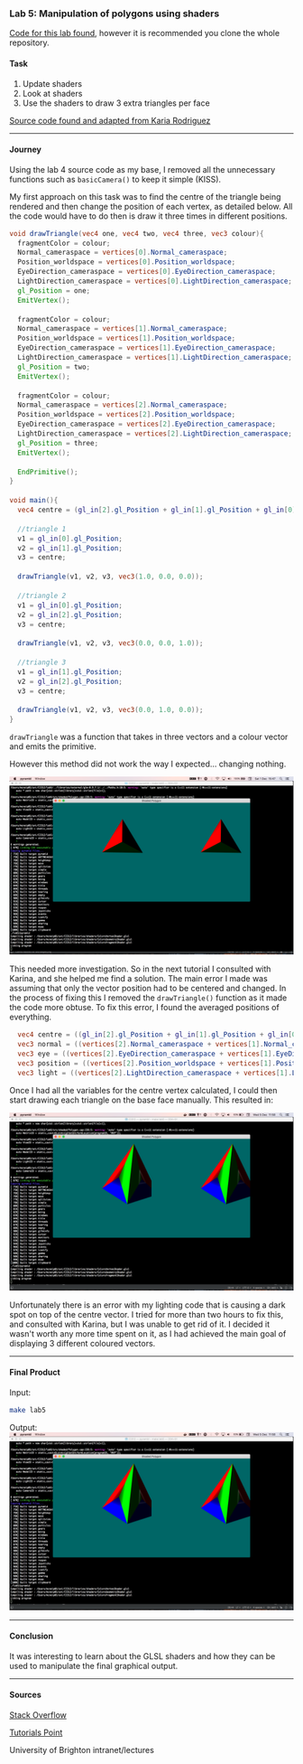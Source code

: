 ### Lab 5: Manipulation of polygons using shaders

[Code for this lab found](https://github.com/petermcneil/CI312/tree/master/lab5/), however it is recommended you
clone the whole repository.

#### Task

1. Update shaders
2. Look at shaders
3. Use the shaders to draw 3 extra triangles per face

[Source code found and adapted from Karia Rodriguez](https://github.com/karina-rodriguez/CI312-opengl)

---
#### Journey

Using the lab 4 source code as my base, I removed all the unnecessary functions such as `basicCamera()` to keep it
simple (KISS). 

My first approach on this task was to find the centre of the triangle being rendered and then change the
position of each vertex, as detailed below. All the code would have to do then is draw it three times
in different positions.

```glsl
void drawTriangle(vec4 one, vec4 two, vec4 three, vec3 colour){
  fragmentColor = colour;
  Normal_cameraspace = vertices[0].Normal_cameraspace;
  Position_worldspace = vertices[0].Position_worldspace;
  EyeDirection_cameraspace = vertices[0].EyeDirection_cameraspace;
  LightDirection_cameraspace = vertices[0].LightDirection_cameraspace;
  gl_Position = one;
  EmitVertex();

  fragmentColor = colour;
  Normal_cameraspace = vertices[1].Normal_cameraspace;
  Position_worldspace = vertices[1].Position_worldspace;
  EyeDirection_cameraspace = vertices[1].EyeDirection_cameraspace;
  LightDirection_cameraspace = vertices[1].LightDirection_cameraspace;
  gl_Position = two;
  EmitVertex();

  fragmentColor = colour;
  Normal_cameraspace = vertices[2].Normal_cameraspace;
  Position_worldspace = vertices[2].Position_worldspace;
  EyeDirection_cameraspace = vertices[2].EyeDirection_cameraspace;
  LightDirection_cameraspace = vertices[2].LightDirection_cameraspace;
  gl_Position = three;
  EmitVertex();

  EndPrimitive();
}

void main(){
  vec4 centre = (gl_in[2].gl_Position + gl_in[1].gl_Position + gl_in[0].gl_Position) / 3;

  //triangle 1
  v1 = gl_in[0].gl_Position;
  v2 = gl_in[1].gl_Position;
  v3 = centre;

  drawTriangle(v1, v2, v3, vec3(1.0, 0.0, 0.0));

  //triangle 2
  v1 = gl_in[0].gl_Position;
  v2 = gl_in[2].gl_Position;
  v3 = centre;

  drawTriangle(v1, v2, v3, vec3(0.0, 0.0, 1.0));

  //triangle 3
  v1 = gl_in[1].gl_Position;
  v2 = gl_in[2].gl_Position;
  v3 = centre;

  drawTriangle(v1, v2, v3, vec3(0.0, 1.0, 0.0));
}
```
`drawTriangle` was a function that takes in three vectors and a colour vector and emits the primitive.

However this method did not work the way I expected... changing nothing.

![A pyramid that hasn't changed](./unchanged.png)

This needed more investigation. So in the next tutorial I consulted with Karina, and she helped me find a solution.
The main error I made was assuming that only the vector position had to be centered and changed. In the process of fixing
this I removed the `drawTriangle()` function as it made the code more obtuse. To fix this error, I found the averaged
positions of everything.

```glsl
  vec4 centre = ((gl_in[2].gl_Position + gl_in[1].gl_Position + gl_in[0].gl_Position) / 3);
  vec3 normal = ((vertices[2].Normal_cameraspace + vertices[1].Normal_cameraspace + vertices[0].Normal_cameraspace) / 3);
  vec3 eye = ((vertices[2].EyeDirection_cameraspace + vertices[1].EyeDirection_cameraspace + vertices[0].EyeDirection_cameraspace) / 3);
  vec3 position = ((vertices[2].Position_worldspace + vertices[1].Position_worldspace + vertices[0].Position_worldspace) / 3);
  vec3 light = ((vertices[2].LightDirection_cameraspace + vertices[1].LightDirection_cameraspace + vertices[0].LightDirection_cameraspace) / 3);
```

Once I had all the variables for the centre vertex calculated, I could then start drawing each triangle on the base face
manually. This resulted in:

![A pyramid that displays all three triangles](./completed.png)

Unfortunately there is an error with my lighting code that is causing a dark spot on top of the centre vector.
I tried for more than two hours to fix this, and consulted with Karina, but I was unable to get rid of it. I decided
it wasn't worth any more time spent on it, as I had achieved the main goal of displaying 3 different coloured vectors.

---
#### Final Product

Input:
```bash
make lab5
```

Output:
![A pyramid that displays all three triangles](./completed.png)

---
#### Conclusion
It was interesting to learn about the GLSL shaders and how they can be used
 to manipulate the final graphical output.

---
#### Sources
[Stack Overflow](https://www.stackoverflow.com/)

[Tutorials Point](https://www.tutorialspoint.com/cplusplus)

University of Brighton intranet/lectures

